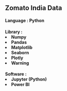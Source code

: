 ## Zomato India Data

#### Language : Python

#### Library :<li> Numpy</li><li>Pandas</li><li>Matplotlib</li><li>Seaborn</li><li>Plotly</li><li>Warning</li>

#### Software : <li>Jupyter (Python) </li><li>Power BI</li>
